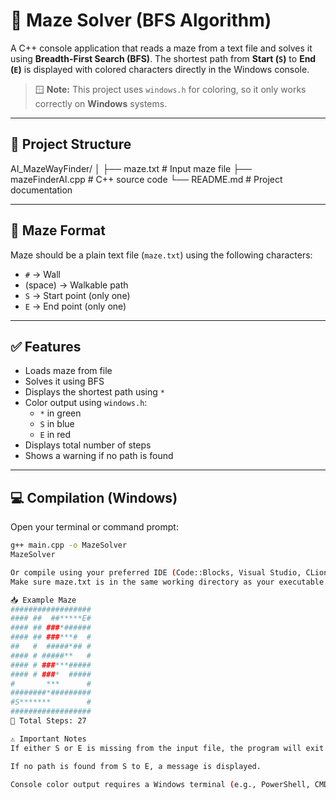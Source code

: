 # 🧭 Maze Solver (BFS Algorithm)

A C++ console application that reads a maze from a text file and solves it using **Breadth-First Search (BFS)**. The shortest path from **Start (`S`)** to **End (`E`)** is displayed with colored characters directly in the Windows console.

> 🪟 **Note:** This project uses `windows.h` for coloring, so it only works correctly on **Windows** systems.

---

## 📁 Project Structure
AI_MazeWayFinder/
│
├── maze.txt # Input maze file
├── mazeFinderAI.cpp # C++ source code
└── README.md # Project documentation


---

## 🧩 Maze Format

Maze should be a plain text file (`maze.txt`) using the following characters:

- `#` → Wall
- (space) → Walkable path
- `S` → Start point (only one)
- `E` → End point (only one)

---

## ✅ Features

- Loads maze from file
- Solves it using BFS
- Displays the shortest path using `*`
- Color output using `windows.h`:
  - `*` in green
  - `S` in blue
  - `E` in red
- Displays total number of steps
- Shows a warning if no path is found

---

## 💻 Compilation (Windows)

Open your terminal or command prompt:

```bash
g++ main.cpp -o MazeSolver
MazeSolver

Or compile using your preferred IDE (Code::Blocks, Visual Studio, CLion, etc.)
Make sure maze.txt is in the same working directory as your executable.

📥 Example Maze
################## 
#### ##  ##*****E#
#### ## ###*######
#### ## ###***#  #
##   #  #####*## #
#### # #####**   #
#### # ###***#####
#### # ###*  #####
#       ***      #
########*#########
#S*******        #
##################
🧮 Total Steps: 27

⚠️ Important Notes
If either S or E is missing from the input file, the program will exit with an error.

If no path is found from S to E, a message is displayed.

Console color output requires a Windows terminal (e.g., PowerShell, CMD, or Windows Terminal).
